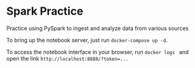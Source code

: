 # Spark Practice

Practice using PySpark to ingest and analyze data from various sources

To bring up the notebook server, just run `docker-compose up -d`.

To access the notebook interface in your browser, run `docker logs ` and open the link `http://localhost:8888/?token=...`
